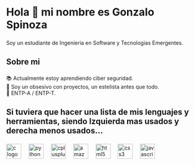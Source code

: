 <h1 align="left">Hola 👋 mi nombre es Gonzalo Spinoza</h1>

###

<p align="left">Soy un estudiante de Ingenieria en Software y Tecnologias Emergentes.</p>

###

<h2 align="left">Sobre mi</h2>

###

<p align="left">📚 Actualmente estoy aprendiendo ciber seguridad.<br>🎯 Soy un obsesivo con proyectos, un estelista antes que todo.<br>🎲 ENTP-A / ENTP-T.</p>

###

<h2 align="left">Si tuviera que hacer una lista de mis lenguajes y herramientas, siendo Izquierda mas usados  y derecha menos usados...</h2>

###

<div align="left">
  <img src="https://cdn.jsdelivr.net/gh/devicons/devicon/icons/c/c-original.svg" height="40" alt="c logo"  />
  <img width="12" />
  <img src="https://cdn.jsdelivr.net/gh/devicons/devicon/icons/python/python-original.svg" height="40" alt="python logo"  />
  <img width="12" />
  <img src="https://cdn.jsdelivr.net/gh/devicons/devicon/icons/cplusplus/cplusplus-original.svg" height="40" alt="cplusplus logo"  />
  <img width="12" />
  <img src="https://cdn.jsdelivr.net/gh/devicons/devicon/icons/amazonwebservices/amazonwebservices-original.svg" height="40" alt="amazonwebservices logo"  />
  <img width="12" />
  <img src="https://cdn.jsdelivr.net/gh/devicons/devicon/icons/html5/html5-original.svg" height="40" alt="html5 logo"  />
  <img width="12" />
  <img src="https://cdn.jsdelivr.net/gh/devicons/devicon/icons/css3/css3-original.svg" height="40" alt="css3 logo"  />
  <img width="12" />
  <img src="https://cdn.jsdelivr.net/gh/devicons/devicon/icons/javascript/javascript-original.svg" height="40" alt="javascript logo"  />
</div>
